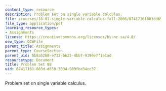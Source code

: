 ```yaml
---
content_type: resource
description: Problem set on single variable calculus.
file: /courses/18-01-single-variable-calculus-fall-2006/87417161803dd6503034989fbe34cc37_ps8b.pdf
file_type: application/pdf
learning_resource_types:
- Assignments
license: https://creativecommons.org/licenses/by-nc-sa/4.0/
ocw_type: OCWFile
parent_title: Assignments
parent_type: CourseSection
parent_uid: 5b8a52b8-e712-bb23-4bb7-9190e7f1e1ad
resourcetype: Document
title: Problem Set 8B
uid: 87417161-803d-d650-3034-989fbe34cc37
---
```

Problem set on single variable calculus.